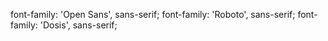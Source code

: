 font-family: 'Open Sans', sans-serif;
font-family: 'Roboto', sans-serif;
font-family: 'Dosis', sans-serif;